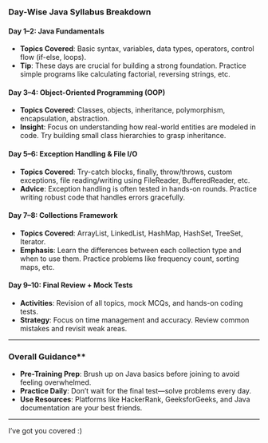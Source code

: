 
###  **Day-Wise Java Syllabus Breakdown**

####  **Day 1–2: Java Fundamentals**
- **Topics Covered**: Basic syntax, variables, data types, operators, control flow (if-else, loops).
- **Tip**: These days are crucial for building a strong foundation. Practice simple programs like calculating factorial, reversing strings, etc.

####  **Day 3–4: Object-Oriented Programming (OOP)**
- **Topics Covered**: Classes, objects, inheritance, polymorphism, encapsulation, abstraction.
- **Insight**: Focus on understanding how real-world entities are modeled in code. Try building small class hierarchies to grasp inheritance.

####  **Day 5–6: Exception Handling & File I/O**
- **Topics Covered**: Try-catch blocks, finally, throw/throws, custom exceptions, file reading/writing using FileReader, BufferedReader, etc.
- **Advice**: Exception handling is often tested in hands-on rounds. Practice writing robust code that handles errors gracefully.

####  **Day 7–8: Collections Framework**
- **Topics Covered**: ArrayList, LinkedList, HashMap, HashSet, TreeSet, Iterator.
- **Emphasis**: Learn the differences between each collection type and when to use them. Practice problems like frequency count, sorting maps, etc.

####  **Day 9–10: Final Review + Mock Tests**
- **Activities**: Revision of all topics, mock MCQs, and hands-on coding tests.
- **Strategy**: Focus on time management and accuracy. Review common mistakes and revisit weak areas.

---

### Overall Guidance**
- **Pre-Training Prep**: Brush up on Java basics before joining to avoid feeling overwhelmed.
- **Practice Daily**: Don’t wait for the final test—solve problems every day.
- **Use Resources**: Platforms like HackerRank, GeeksforGeeks, and Java documentation are your best friends.

---


I’ve got you covered :)